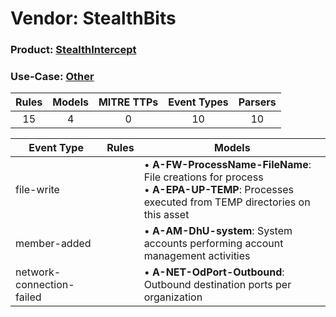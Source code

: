 Vendor: StealthBits
===================
### Product: [StealthIntercept](../ds_stealthbits_stealthintercept.md)
### Use-Case: [Other](../../../../UseCases/uc_other.md)

| Rules | Models | MITRE TTPs | Event Types | Parsers |
|:-----:|:------:|:----------:|:-----------:|:-------:|
|  15   |   4    |     0      |     10      |   10    |

| Event Type                | Rules | Models                                                                                                                                             |
| ------------------------- | ----- | -------------------------------------------------------------------------------------------------------------------------------------------------- |
| file-write                |       |  • <b>A-FW-ProcessName-FileName</b>: File creations for process<br> • <b>A-EPA-UP-TEMP</b>: Processes executed from TEMP directories on this asset |
| member-added              |       |  • <b>A-AM-DhU-system</b>: System accounts performing account management activities                                                                |
| network-connection-failed |       |  • <b>A-NET-OdPort-Outbound</b>: Outbound destination ports per organization                                                                       |
